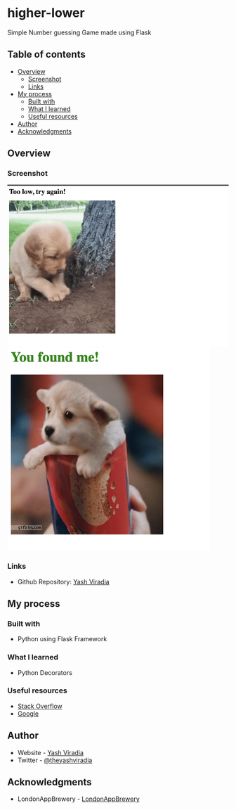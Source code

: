 # higher-lower

Simple Number guessing Game made using Flask

## Table of contents
- [Overview](#overview)
  - [Screenshot](#screenshot)
  - [Links](#links)
- [My process](#my-process)
  - [Built with](#built-with)
  - [What I learned](#what-i-learned)
  - [Useful resources](#useful-resources)
- [Author](#author)
- [Acknowledgments](#acknowledgments)

## Overview

### Screenshot
![img.png](images/img.png)
![img_2.png](images/img_2.png)

### Links
- Github Repository: [Yash Viradia](http://yashviradia.tech/)

## My process

### Built with

- Python using Flask Framework

### What I learned
- Python Decorators

### Useful resources
- [Stack Overflow](https://stackoverflow.com/)
- [Google](https://www.google.com/)

## Author
- Website - [Yash Viradia](http://yashviradia.tech/)
- Twitter - [@theyashviradia](https://twitter.com/theyashviradia)

## Acknowledgments
- LondonAppBrewery - [LondonAppBrewery](https://www.londonappbrewery.com/)






